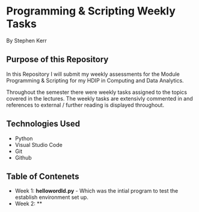 # Programming & Scripting Weekly Tasks

By Stephen Kerr

## Purpose of this Repository 
In this Repository I will submit my weekly assessments for the Module Programming & Scripting for my HDIP in Computing and Data Analytics.

Throughout the semester there were weekly tasks assigned to the topics covered in the lectures. The weekly tasks are extensivly commented in and references to external / further reading is displayed throughout. 

## Technologies Used 

- Python
- Visual Studio Code
- Git
- Github

## Table of Contenets 

- Week 1: **hellowordld.py** - Which was the intial program to test the establish environment set up.
- Week 2: **
